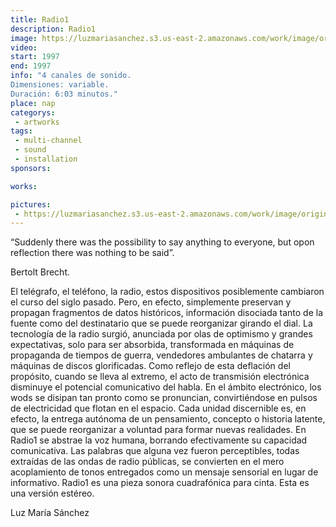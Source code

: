 ```yaml
---
title: Radio1
description: Radio1
image: https://luzmariasanchez.s3.us-east-2.amazonaws.com/work/image/original/radio1_vi01.jpg
video: 
start: 1997
end: 1997
info: "4 canales de sonido.
Dimensiones: variable.
Duración: 6:03 minutos."
place: nap
categorys:
 - artworks
tags:
 - multi-channel
 - sound
 - installation
sponsors:

works:

pictures:
 - https://luzmariasanchez.s3.us-east-2.amazonaws.com/work/image/original/radio1_vi01.jpg
---
```


“Suddenly there was the possibility to say anything to everyone, but opon reflection there was nothing to be said”.

Bertolt Brecht.


El telégrafo, el teléfono, la radio, estos dispositivos posiblemente cambiaron el curso del siglo pasado. Pero, en efecto, simplemente preservan y propagan fragmentos de datos históricos, información disociada tanto de la fuente como del destinatario que se puede reorganizar girando el dial. La tecnología de la radio surgió, anunciada por olas de optimismo y grandes expectativas, solo para ser absorbida, transformada en máquinas de propaganda de tiempos de guerra, vendedores ambulantes de chatarra y máquinas de discos glorificadas. Como reflejo de esta deflación del propósito, cuando se lleva al extremo, el acto de transmisión electrónica disminuye el potencial comunicativo del habla. En el ámbito electrónico, los wods se disipan tan pronto como se pronuncian, convirtiéndose en pulsos de electricidad que flotan en el espacio. Cada unidad discernible es, en efecto, la entrega autónoma de un pensamiento, concepto o historia latente, que se puede reorganizar a voluntad para formar nuevas realidades. En Radio1 se abstrae la voz humana, borrando efectivamente su capacidad comunicativa. Las palabras que alguna vez fueron perceptibles, todas extraídas de las ondas de radio públicas, se convierten en el mero acoplamiento de tonos entregados como un mensaje sensorial en lugar de informativo. Radio1 es una pieza sonora cuadrafónica para cinta. Esta es una versión estéreo.

Luz María Sánchez